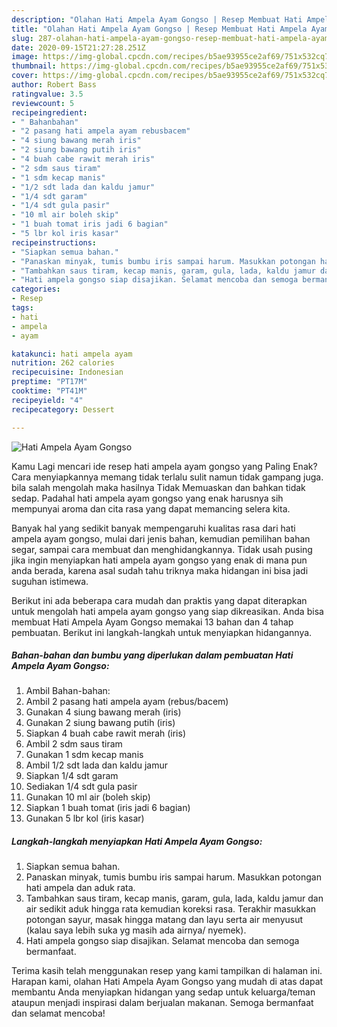 ```yaml
---
description: "Olahan Hati Ampela Ayam Gongso | Resep Membuat Hati Ampela Ayam Gongso Yang Paling Enak"
title: "Olahan Hati Ampela Ayam Gongso | Resep Membuat Hati Ampela Ayam Gongso Yang Paling Enak"
slug: 287-olahan-hati-ampela-ayam-gongso-resep-membuat-hati-ampela-ayam-gongso-yang-paling-enak
date: 2020-09-15T21:27:28.251Z
image: https://img-global.cpcdn.com/recipes/b5ae93955ce2af69/751x532cq70/hati-ampela-ayam-gongso-foto-resep-utama.jpg
thumbnail: https://img-global.cpcdn.com/recipes/b5ae93955ce2af69/751x532cq70/hati-ampela-ayam-gongso-foto-resep-utama.jpg
cover: https://img-global.cpcdn.com/recipes/b5ae93955ce2af69/751x532cq70/hati-ampela-ayam-gongso-foto-resep-utama.jpg
author: Robert Bass
ratingvalue: 3.5
reviewcount: 5
recipeingredient:
- " Bahanbahan"
- "2 pasang hati ampela ayam rebusbacem"
- "4 siung bawang merah iris"
- "2 siung bawang putih iris"
- "4 buah cabe rawit merah iris"
- "2 sdm saus tiram"
- "1 sdm kecap manis"
- "1/2 sdt lada dan kaldu jamur"
- "1/4 sdt garam"
- "1/4 sdt gula pasir"
- "10 ml air boleh skip"
- "1 buah tomat iris jadi 6 bagian"
- "5 lbr kol iris kasar"
recipeinstructions:
- "Siapkan semua bahan."
- "Panaskan minyak, tumis bumbu iris sampai harum. Masukkan potongan hati ampela dan aduk rata."
- "Tambahkan saus tiram, kecap manis, garam, gula, lada, kaldu jamur dan air sedikit aduk hingga rata kemudian koreksi rasa. Terakhir masukkan potongan sayur, masak hingga matang dan layu serta air menyusut (kalau saya lebih suka yg masih ada airnya/ nyemek)."
- "Hati ampela gongso siap disajikan. Selamat mencoba dan semoga bermanfaat."
categories:
- Resep
tags:
- hati
- ampela
- ayam

katakunci: hati ampela ayam 
nutrition: 262 calories
recipecuisine: Indonesian
preptime: "PT17M"
cooktime: "PT41M"
recipeyield: "4"
recipecategory: Dessert

---
```



![Hati Ampela Ayam Gongso](https://img-global.cpcdn.com/recipes/b5ae93955ce2af69/751x532cq70/hati-ampela-ayam-gongso-foto-resep-utama.jpg)

Kamu Lagi mencari ide resep hati ampela ayam gongso yang Paling Enak? Cara menyiapkannya memang tidak terlalu sulit namun tidak gampang juga. bila salah mengolah maka hasilnya Tidak Memuaskan dan bahkan tidak sedap. Padahal hati ampela ayam gongso yang enak harusnya sih mempunyai aroma dan cita rasa yang dapat memancing selera kita.

Banyak hal yang sedikit banyak mempengaruhi kualitas rasa dari hati ampela ayam gongso, mulai dari jenis bahan, kemudian pemilihan bahan segar, sampai cara membuat dan menghidangkannya. Tidak usah pusing jika ingin menyiapkan hati ampela ayam gongso yang enak di mana pun anda berada, karena asal sudah tahu triknya maka hidangan ini bisa jadi suguhan istimewa.




Berikut ini ada beberapa cara mudah dan praktis yang dapat diterapkan untuk mengolah hati ampela ayam gongso yang siap dikreasikan. Anda bisa membuat Hati Ampela Ayam Gongso memakai 13 bahan dan 4 tahap pembuatan. Berikut ini langkah-langkah untuk menyiapkan hidangannya.

<!--inarticleads1-->

##### Bahan-bahan dan bumbu yang diperlukan dalam pembuatan Hati Ampela Ayam Gongso:

1. Ambil  Bahan-bahan:
1. Ambil 2 pasang hati ampela ayam (rebus/bacem)
1. Gunakan 4 siung bawang merah (iris)
1. Gunakan 2 siung bawang putih (iris)
1. Siapkan 4 buah cabe rawit merah (iris)
1. Ambil 2 sdm saus tiram
1. Gunakan 1 sdm kecap manis
1. Ambil 1/2 sdt lada dan kaldu jamur
1. Siapkan 1/4 sdt garam
1. Sediakan 1/4 sdt gula pasir
1. Gunakan 10 ml air (boleh skip)
1. Siapkan 1 buah tomat (iris jadi 6 bagian)
1. Gunakan 5 lbr kol (iris kasar)




<!--inarticleads2-->

##### Langkah-langkah menyiapkan Hati Ampela Ayam Gongso:

1. Siapkan semua bahan.
1. Panaskan minyak, tumis bumbu iris sampai harum. Masukkan potongan hati ampela dan aduk rata.
1. Tambahkan saus tiram, kecap manis, garam, gula, lada, kaldu jamur dan air sedikit aduk hingga rata kemudian koreksi rasa. Terakhir masukkan potongan sayur, masak hingga matang dan layu serta air menyusut (kalau saya lebih suka yg masih ada airnya/ nyemek).
1. Hati ampela gongso siap disajikan. Selamat mencoba dan semoga bermanfaat.




Terima kasih telah menggunakan resep yang kami tampilkan di halaman ini. Harapan kami, olahan Hati Ampela Ayam Gongso yang mudah di atas dapat membantu Anda menyiapkan hidangan yang sedap untuk keluarga/teman ataupun menjadi inspirasi dalam berjualan makanan. Semoga bermanfaat dan selamat mencoba!
